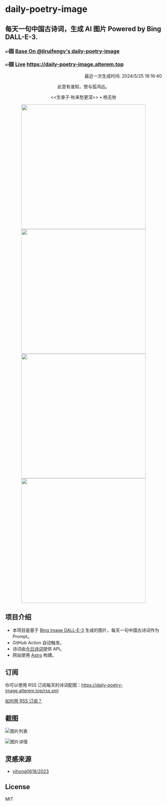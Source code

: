 
# daily-poetry-image

## 每天一句中国古诗词，生成 AI 图片 Powered by Bing DALL-E-3.

### 👉🏽 [Base On @liruifengv's daily-poetry-image](https://github.com/liruifengv/daily-poetry-image)

### 👉🏽 [Live](https://daily-poetry-image.alterem.top/) https://daily-poetry-image.alterem.top

<p align="right">
  最近一次生成时间: 2024/5/25 18:16:40
</p>
<p align="center">
此意有谁知，恨与孤鸿远。
</p>
<p align="center">
<<生查子·秋来愁更深>> • 杨无咎
</p>
<p align="center">
<img src="https://tse3.mm.bing.net/th/id/OIG3.CGzGhMI9876OOyezCukZ" height="400" width="400" />
<img src="https://tse3.mm.bing.net/th/id/OIG3.nL6WNfN3RvwzRrA8m_MQ" height="400" width="400" />
<img src="https://tse2.mm.bing.net/th/id/OIG3.CbI.jiIUSI299kqiG8fn" height="400" width="400" />
<img src="https://tse2.mm.bing.net/th/id/OIG3.xUEqaByCQ.ztoVApZYhi" height="400" width="400" />
</p>

## 项目介绍

-   本项目是基于 [Bing Image DALL-E-3](https://www.bing.com/images/create) 生成的图片，每天一句中国古诗词作为 Prompt。
-   GitHub Action 自动触发。
-   诗词由[今日诗词](https://www.jinrishici.com/)提供 API。
-   网站使用 [Astro](https://astro.build) 构建。

## 订阅

你可以使用 RSS 订阅每天的诗词配图：https://daily-poetry-image.alterem.top/rss.xml

[如何用 RSS 订阅？](https://zhuanlan.zhihu.com/p/55026716)

## 截图

![图片列表](./screenshots/Snipaste_2023-12-28_21-00-26.png)

![图片详情](./screenshots/Snipaste_2023-12-28_21-00-53.png)

## 灵感来源

-   [yihong0618/2023](https://github.com/yihong0618/2023)

## License

MIT
